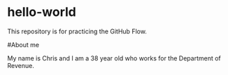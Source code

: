 # hello-world
This repository is for practicing the GitHub Flow.

#About me

My name is Chris and I am a 38 year old who works for the Department of Revenue. 
